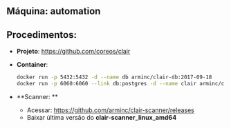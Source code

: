 Máquina: automation
-------------------

Procedimentos:
--------------

* **Projeto**: https://github.com/coreos/clair
* **Container**:
  ```bash
  docker run -p 5432:5432 -d --name db arminc/clair-db:2017-09-18
  docker run -p 6060:6060 --link db:postgres -d --name clair arminc/clair-local-scan:v2.0.6
  ```

* **Scanner: **
    - Acessar: https://github.com/arminc/clair-scanner/releases
    - Baixar última versão do **clair-scanner_linux_amd64**
